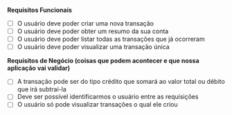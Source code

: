 **Requisitos Funcionais**

- [ ] O usuário deve poder criar uma nova transação
- [ ] O usuário deve poder obter um resumo da sua conta
- [ ] O usuário deve poder listar todas as transações que já ocorreram
- [ ] O usuário deve poder visualizar uma transação única

**Requisitos de Negócio (coisas que podem acontecer e que nossa aplicação vai validar)**

- [ ] A transação pode ser do tipo crédito que somará ao valor total ou débito que irá subtraí-la
- [ ] Deve ser possível identificarmos o usuário entre as requisições
- [ ] O usuário só pode visualizar transações o qual ele criou
